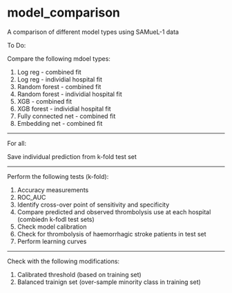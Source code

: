# model_comparison

A comparison of different model types using SAMueL-1 data

To Do:

Compare the following mdoel types:

1) Log reg - combined fit
2) Log reg - individial hospital fit
3) Random forest - combined fit
4) Random forest - individial hospital fit
5) XGB - combined fit
6) XGB forest - individial hospital fit
7) Fully connected net - combined fit
8) Embedding net - combined fit

---

For all:

Save individual prediction from k-fold test set

---

Perform the following tests (k-fold):

1) Accuracy measurements
2) ROC_AUC
3) Identify cross-over point of sensitivity and specificity
4) Compare predicted and observed thrombolysis use at each hospital (combiedn k-fodl test sets)
5) Check model calibration
6) Check for thrombolysis of haemorrhagic stroke patients in test set
7) Perform learning curves

---

Check with the following modifications:

1) Calibrated threshold (based on training set)
2) Balanced trainign set (over-sample minority class in training set)


